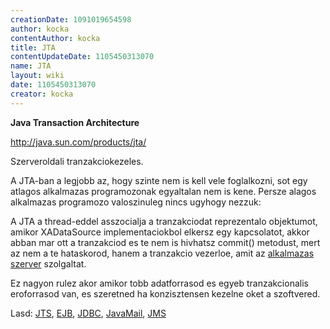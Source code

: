 ```yaml
---
creationDate: 1091019654598 
author: kocka 
contentAuthor: kocka 
title: JTA 
contentUpdateDate: 1105450313070 
name: JTA 
layout: wiki 
date: 1105450313070 
creator: kocka 
---
```

__Java Transaction Architecture__

http://java.sun.com/products/jta/

Szerveroldali tranzakciokezeles.

A JTA-ban a legjobb az, hogy szinte nem is kell vele foglalkozni, sot egy atlagos alkalmazas programozonak egyaltalan nem is kene. Persze alagos alkalmazas programozo valoszinuleg nincs ugyhogy nezzuk:

A JTA a thread-eddel asszocialja a tranzakciodat reprezentalo objektumot, amikor XADataSource implementaciokbol elkersz egy kapcsolatot, akkor abban mar ott a tranzakciod es te nem is hivhatsz commit() metodust, mert az nem a te hataskorod, hanem a tranzakcio vezerloe, amit az [alkalmazas szerver](Alkalmazas%20Szerver.html) szolgaltat.

Ez nagyon rulez akor amikor tobb adatforrasod es egyeb tranzakcionalis eroforrasod van, es szeretned ha konzisztensen kezelne oket a szoftvered.

Lasd: [JTS](JTS.html), [EJB](EJB.html), [JDBC](JDBC.html), [JavaMail](Missing.html), [JMS](JMS.html)
